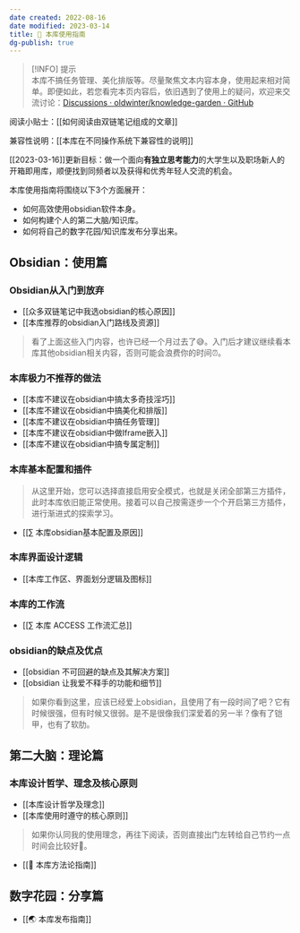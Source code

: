 ```yaml
---
date created: 2022-08-16
date modified: 2023-03-14
title: 🧰 本库使用指南
dg-publish: true
---
```


>[!INFO] 提示  
> 本库不搞任务管理、美化排版等。尽量聚焦文本内容本身，使用起来相对简单。即便如此，若您看完本页内容后，依旧遇到了使用上的疑问，欢迎来交流讨论：[Discussions · oldwinter/knowledge-garden · GitHub](https://github.com/oldwinter/knowledge-garden/discussions)

阅读小贴士：[[如何阅读由双链笔记组成的文章]]

兼容性说明：[[本库在不同操作系统下兼容性的说明]]

[[2023-03-16]]更新目标：做一个面向**有独立思考能力**的大学生以及职场新人的开箱即用库，顺便找到同频者以及获得和优秀年轻人交流的机会。

本库使用指南将围绕以下3个方面展开：

- 如何高效使用obsidian软件本身。
- 如何构建个人的第二大脑/知识库。
- 如何将自己的数字花园/知识库发布分享出来。

## Obsidian：使用篇

### Obsidian从入门到放弃

- [[众多双链笔记中我选obsidian的核心原因]]
- [[本库推荐的obsidian入门路线及资源]]

>看了上面这些入门内容，也许已经一个月过去了😅。入门后才建议继续看本库其他obsidian相关内容，否则可能会浪费你的时间⏰。

### 本库极力不推荐的做法

- [[本库不建议在obsidian中搞太多奇技淫巧]]
- [[本库不建议在obsidian中搞美化和排版]]
- [[本库不建议在obsidian中搞任务管理]]
- [[本库不建议在obsidian中做Iframe嵌入]]
- [[本库不建议在obsidian中搞专属定制]]

### 本库基本配置和插件

> 从这里开始，您可以选择直接启用安全模式，也就是关闭全部第三方插件，此时本库依旧能正常使用。接着可以自己按需逐步一个个开启第三方插件，进行渐进式的探索学习。

- [[∑ 本库obsidian基本配置及原因]]

### 本库界面设计逻辑

- [[本库工作区、界面划分逻辑及图标]]

### 本库的工作流

- [[∑ 本库 ACCESS 工作流汇总]]

### obsidian的缺点及优点

- [[obsidian 不可回避的缺点及其解决方案]]
- [[obsidian 让我爱不释手的功能和细节]]

>如果你看到这里，应该已经爱上obsidian，且使用了有一段时间了吧？它有时候很强，但有时候又很弱。是不是很像我们深爱着的另一半？像有了铠甲，也有了软肋。

## 第二大脑：理论篇

### 本库设计哲学、理念及核心原则

- [[本库设计哲学及理念]]
- [[本库使用时遵守的核心原则]]

>如果你认同我的使用理念，再往下阅读，否则直接出门左转给自己节约一点时间会比较好🤣。

- [[🍫 本库方法论指南]]

## 数字花园：分享篇

- [[🌏 本库发布指南]]
